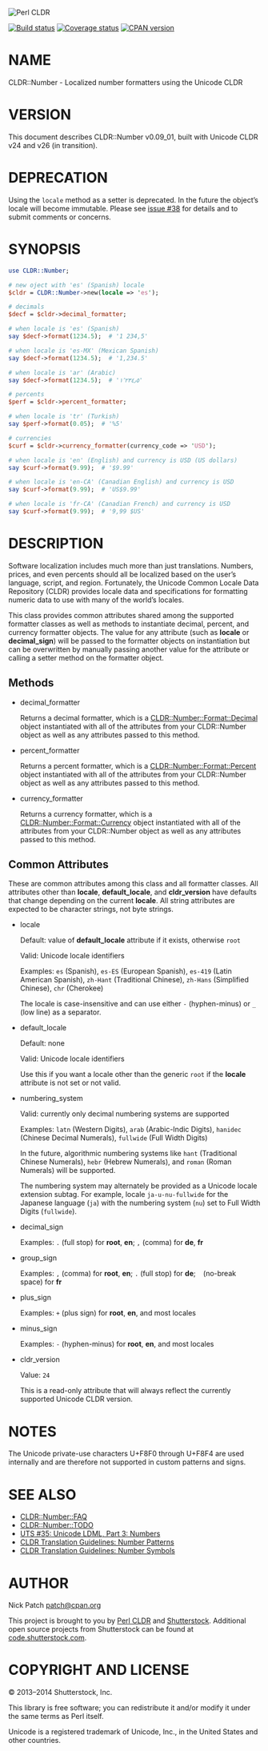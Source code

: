 ![Perl CLDR](https://www.gravatar.com/avatar/656f15a25eff4437f5a82e7c929f41dd?s=96)

[![Build status](https://travis-ci.org/perl-cldr/cldr-number-pm5.png)](https://travis-ci.org/perl-cldr/cldr-number-pm5)
[![Coverage status](https://coveralls.io/repos/perl-cldr/cldr-number-pm5/badge.png)](https://coveralls.io/r/perl-cldr/cldr-number-pm5)
[![CPAN version](https://badge.fury.io/pl/CLDR-Number.png)](http://badge.fury.io/pl/CLDR-Number)

# NAME

CLDR::Number - Localized number formatters using the Unicode CLDR

# VERSION

This document describes CLDR::Number v0.09\_01, built with Unicode CLDR v24 and
v26 (in transition).

# DEPRECATION

Using the `locale` method as a setter is deprecated. In the future the object’s
locale will become immutable. Please see
[issue #38](https://github.com/perl-cldr/cldr-number-pm5/issues/38) for details
and to submit comments or concerns.

# SYNOPSIS

```perl
use CLDR::Number;

# new oject with 'es' (Spanish) locale
$cldr = CLDR::Number->new(locale => 'es');

# decimals
$decf = $cldr->decimal_formatter;

# when locale is 'es' (Spanish)
say $decf->format(1234.5);  # '1 234,5'

# when locale is 'es-MX' (Mexican Spanish)
say $decf->format(1234.5);  # '1,234.5'

# when locale is 'ar' (Arabic)
say $decf->format(1234.5);  # '١٬٢٣٤٫٥'

# percents
$perf = $cldr->percent_formatter;

# when locale is 'tr' (Turkish)
say $perf->format(0.05);  # '%5'

# currencies
$curf = $cldr->currency_formatter(currency_code => 'USD');

# when locale is 'en' (English) and currency is USD (US dollars)
say $curf->format(9.99);  # '$9.99'

# when locale is 'en-CA' (Canadian English) and currency is USD
say $curf->format(9.99);  # 'US$9.99'

# when locale is 'fr-CA' (Canadian French) and currency is USD
say $curf->format(9.99);  # '9,99 $US'
```

# DESCRIPTION

Software localization includes much more than just translations. Numbers,
prices, and even percents should all be localized based on the user’s language,
script, and region. Fortunately, the Unicode Common Locale Data Repository
(CLDR) provides locale data and specifications for formatting numeric data to
use with many of the world’s locales.

This class provides common attributes shared among the supported formatter
classes as well as methods to instantiate decimal, percent, and currency
formatter objects. The value for any attribute (such as **locale** or
**decimal\_sign**) will be passed to the formatter objects on instantiation but
can be overwritten by manually passing another value for the attribute or
calling a setter method on the formatter object.

## Methods

- decimal\_formatter

    Returns a decimal formatter, which is a [CLDR::Number::Format::Decimal](https://metacpan.org/pod/CLDR::Number::Format::Decimal) object
    instantiated with all of the attributes from your CLDR::Number object as well as
    any attributes passed to this method.

- percent\_formatter

    Returns a percent formatter, which is a [CLDR::Number::Format::Percent](https://metacpan.org/pod/CLDR::Number::Format::Percent) object
    instantiated with all of the attributes from your CLDR::Number object as well as
    any attributes passed to this method.

- currency\_formatter

    Returns a currency formatter, which is a [CLDR::Number::Format::Currency](https://metacpan.org/pod/CLDR::Number::Format::Currency)
    object instantiated with all of the attributes from your CLDR::Number object as
    well as any attributes passed to this method.

## Common Attributes

These are common attributes among this class and all formatter classes. All
attributes other than **locale**, **default\_locale**, and **cldr\_version** have
defaults that change depending on the current **locale**. All string attributes
are expected to be character strings, not byte strings.

- locale

    Default: value of **default\_locale** attribute if it exists, otherwise `root`

    Valid: Unicode locale identifiers

    Examples: `es` (Spanish), `es-ES` (European Spanish), `es-419` (Latin
    American Spanish), `zh-Hant` (Traditional Chinese), `zh-Hans` (Simplified
    Chinese), `chr` (Cherokee)

    The locale is case-insensitive and can use either `-` (hyphen-minus) or `_`
    (low line) as a separator.

- default\_locale

    Default: none

    Valid: Unicode locale identifiers

    Use this if you want a locale other than the generic `root` if the **locale**
    attribute is not set or not valid.

- numbering\_system

    Valid: currently only decimal numbering systems are supported

    Examples: `latn` (Western Digits), `arab` (Arabic-Indic Digits), `hanidec`
    (Chinese Decimal Numerals), `fullwide` (Full Width Digits)

    In the future, algorithmic numbering systems like `hant` (Traditional Chinese
    Numerals), `hebr` (Hebrew Numerals), and `roman` (Roman Numerals) will be
    supported.

    The numbering system may alternately be provided as a Unicode locale extension
    subtag. For example, locale `ja-u-nu-fullwide` for the Japanese language
    (`ja`) with the numbering system (`nu`) set to Full Width Digits
    (`fullwide`).

- decimal\_sign

    Examples: `.` (full stop) for **root**, **en**; `,` (comma) for **de**, **fr**

- group\_sign

    Examples: `,` (comma) for **root**, **en**; `.` (full stop) for **de**; ` ` (no-break space) for **fr**

- plus\_sign

    Examples: `+` (plus sign) for **root**, **en**, and most locales

- minus\_sign

    Examples: `-` (hyphen-minus) for **root**, **en**, and most locales

- cldr\_version

    Value: `24`

    This is a read-only attribute that will always reflect the currently supported
    Unicode CLDR version.

# NOTES

The Unicode private-use characters U+F8F0 through U+F8F4 are used internally and
are therefore not supported in custom patterns and signs.

# SEE ALSO

- [CLDR::Number::FAQ](https://metacpan.org/pod/CLDR::Number::FAQ)
- [CLDR::Number::TODO](https://metacpan.org/pod/CLDR::Number::TODO)
- [UTS #35: Unicode LDML, Part 3: Numbers](http://www.unicode.org/reports/tr35/tr35-numbers.html)
- [CLDR Translation Guidelines: Number Patterns](http://cldr.unicode.org/translation/number-patterns)
- [CLDR Translation Guidelines: Number Symbols](http://cldr.unicode.org/translation/number-symbols)

# AUTHOR

Nick Patch <patch@cpan.org>

This project is brought to you by [Perl CLDR](http://perl-cldr.github.io/) and
[Shutterstock](http://www.shutterstock.com/). Additional open source projects
from Shutterstock can be found at
[code.shutterstock.com](http://code.shutterstock.com/).

# COPYRIGHT AND LICENSE

© 2013–2014 Shutterstock, Inc.

This library is free software; you can redistribute it and/or modify it under
the same terms as Perl itself.

Unicode is a registered trademark of Unicode, Inc., in the United States and
other countries.
